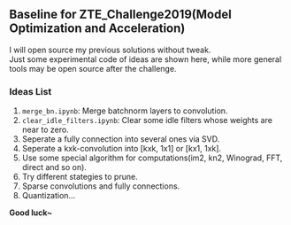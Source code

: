 ## Baseline for ZTE_Challenge2019(Model Optimization and Acceleration)
I will open source my previous solutions without tweak.     
Just some experimental code of ideas are shown here, while more general tools may be open source after the challenge.   
    
### Ideas List    
1. `merge_bn.ipynb`: Merge batchnorm layers to convolution.      
2. `clear_idle_filters.ipynb`: Clear some idle filters whose weights are near to zero.     
3. Seperate a fully connection into several ones via SVD.    
4. Seperate a kxk-convolution into \[kxk, 1x1\] or \[kx1, 1xk\].
5. Use some special algorithm for computations(im2, kn2, Winograd, FFT, direct and so on). 
6. Try different stategies to prune.
7. Sparse convolutions and fully connections.
8. Quantization...
    
**Good luck~**
